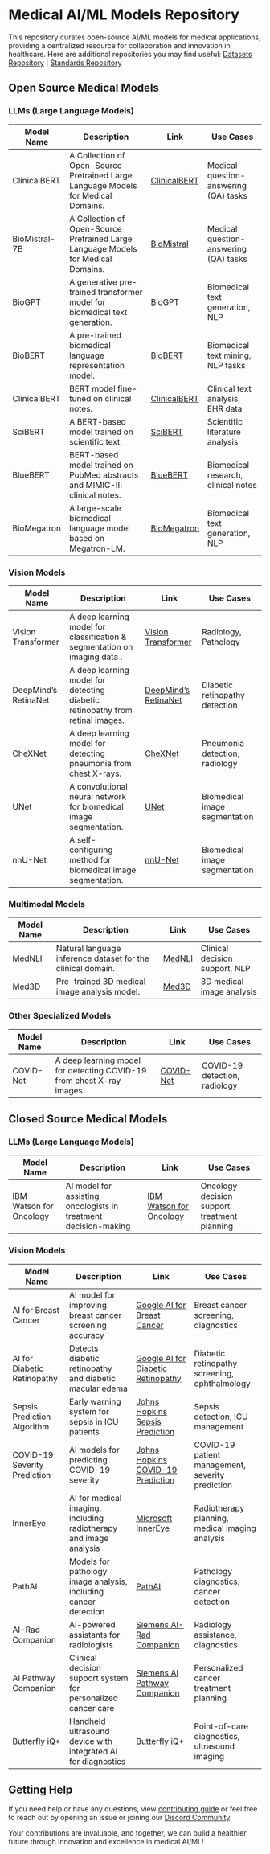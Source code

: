 # Medical AI/ML Models Repository
This repository curates open-source AI/ML models for medical applications, providing a centralized resource for collaboration and innovation in healthcare. Here are additional repositories you may find useful: [Datasets Repository](https://github.com/GlobalHealthAI/DataHub) | [Standards Repository](https://github.com/GlobalHealthAI/StandardsAndPractices)

## Open Source Medical Models

### LLMs (Large Language Models)

| Model Name     | Description                                                     | Link                                               | Use Cases                           |
| -------------- | --------------------------------------------------------------- | -------------------------------------------------- | ----------------------------------- |
| ClinicalBERT | A Collection of Open-Source Pretrained Large Language Models for Medical Domains. | [ClinicalBERT](https://huggingface.co/medicalai/ClinicalBERT) | Medical question-answering (QA) tasks |
| BioMistral-7B | A Collection of Open-Source Pretrained Large Language Models for Medical Domains. | [BioMistral](https://huggingface.co/BioMistral/BioMistral-7B) | Medical question-answering (QA) tasks |
| BioGPT         | A generative pre-trained transformer model for biomedical text generation. | [BioGPT](https://github.com/microsoft/BioGPT) | Biomedical text generation, NLP     |
| BioBERT        | A pre-trained biomedical language representation model.         | [BioBERT](https://github.com/dmis-lab/biobert)     | Biomedical text mining, NLP tasks   |
| ClinicalBERT   | BERT model fine-tuned on clinical notes.                        | [ClinicalBERT](https://github.com/EmilyAlsentzer/clinicalBERT) | Clinical text analysis, EHR data    |
| SciBERT        | A BERT-based model trained on scientific text.                  | [SciBERT](https://github.com/allenai/scibert)      | Scientific literature analysis      |
| BlueBERT       | BERT-based model trained on PubMed abstracts and MIMIC-III clinical notes. | [BlueBERT](https://github.com/ncbi-nlp/bluebert) | Biomedical research, clinical notes |
| BioMegatron    | A large-scale biomedical language model based on Megatron-LM.   | [BioMegatron](https://github.com/NVIDIA/NeMo/tree/main/examples/nlp/bio_megatron) | Biomedical text generation, NLP     |


### Vision Models

| Model Name          | Description                                                         | Link                                               | Use Cases                        |
| ------------------- | ------------------------------------------------------------------- | -------------------------------------------------- | -------------------------------- |
| Vision Transformer             | A deep learning model for classification & segmentation on imaging data .    | [Vision Transformer](https://github.com/google-research/vision_transformer) | Radiology, Pathology  |
| DeepMind’s RetinaNet| A deep learning model for detecting diabetic retinopathy from retinal images. | [DeepMind’s RetinaNet](https://github.com/deepmind/deepmind-research/tree/master/retinopathy) | Diabetic retinopathy detection   |
| CheXNet             | A deep learning model for detecting pneumonia from chest X-rays.    | [CheXNet](https://github.com/stanfordmlgroup/CheXNet) | Pneumonia detection, radiology   |
| UNet                | A convolutional neural network for biomedical image segmentation.   | [UNet](https://github.com/zhixuhao/unet)           | Biomedical image segmentation    |
| nnU-Net             | A self-configuring method for biomedical image segmentation.        | [nnU-Net](https://github.com/MIC-DKFZ/nnUNet)      | Biomedical image segmentation    |

### Multimodal Models

| Model Name | Description                                          | Link                                               | Use Cases                        |
| ---------- | ---------------------------------------------------- | -------------------------------------------------- | -------------------------------- |
| MedNLI     | Natural language inference dataset for the clinical domain. | [MedNLI](https://github.com/johnsonrhanson/mednli) | Clinical decision support, NLP   |
| Med3D      | Pre-trained 3D medical image analysis model.         | [Med3D](https://github.com/Tencent/MedicalNet)     | 3D medical image analysis        |

### Other Specialized Models

| Model Name | Description                                          | Link                                               | Use Cases                        |
| ---------- | ---------------------------------------------------- | -------------------------------------------------- | -------------------------------- |
| COVID-Net  | A deep learning model for detecting COVID-19 from chest X-ray images. | [COVID-Net](https://github.com/lindawangg/COVID-Net) | COVID-19 detection, radiology    |

## Closed Source Medical Models

### LLMs (Large Language Models)

| Model Name              | Description                                                   | Link                                                                                       | Use Cases                                           |
| ----------------------- | ------------------------------------------------------------- | ------------------------------------------------------------------------------------------ | --------------------------------------------------- |
| IBM Watson for Oncology | AI model for assisting oncologists in treatment decision-making | [IBM Watson for Oncology](https://www.ibm.com/watson-health/solutions/oncology)            | Oncology decision support, treatment planning       |

### Vision Models

| Model Name              | Description                                                     | Link                                                                                       | Use Cases                                           |
| ----------------------- | --------------------------------------------------------------- | ------------------------------------------------------------------------------------------ | --------------------------------------------------- |
| AI for Breast Cancer    | AI model for improving breast cancer screening accuracy         | [Google AI for Breast Cancer](https://ai.google/health/research/)                          | Breast cancer screening, diagnostics                |
| AI for Diabetic Retinopathy | Detects diabetic retinopathy and diabetic macular edema       | [Google AI for Diabetic Retinopathy](https://ai.google/health/research/)                   | Diabetic retinopathy screening, ophthalmology       |
| Sepsis Prediction Algorithm | Early warning system for sepsis in ICU patients               | [Johns Hopkins Sepsis Prediction](https://www.hopkinsmedicine.org/)                        | Sepsis detection, ICU management                    |
| COVID-19 Severity Prediction | AI models for predicting COVID-19 severity                  | [Johns Hopkins COVID-19 Prediction](https://www.hopkinsmedicine.org/)                      | COVID-19 patient management, severity prediction    |
| InnerEye                | AI for medical imaging, including radiotherapy and image analysis | [Microsoft InnerEye](https://www.microsoft.com/en-us/research/project/medical-image-analysis/) | Radiotherapy planning, medical imaging analysis     |
| PathAI                 | Models for pathology image analysis, including cancer detection  | [PathAI](https://www.pathai.com/)                                                          | Pathology diagnostics, cancer detection             |
| AI-Rad Companion        | AI-powered assistants for radiologists                           | [Siemens AI-Rad Companion](https://www.siemens-healthineers.com/medical-imaging-it/artificial-intelligence-rad-companion) | Radiology assistance, diagnostics                   |
| AI Pathway Companion    | Clinical decision support system for personalized cancer care    | [Siemens AI Pathway Companion](https://www.siemens-healthineers.com/digital-health-solutions/ai-pathway-companion) | Personalized cancer treatment planning             |
| Butterfly iQ+           | Handheld ultrasound device with integrated AI for diagnostics    | [Butterfly iQ+](https://www.butterflynetwork.com/)                                         | Point-of-care diagnostics, ultrasound imaging       |

## Getting Help
If you need help or have any questions, view [contributing guide](CONTRIBUTING.md) or feel free to reach out by opening an issue or joining our [Discord Community](https://discord.gg/KXG8V5ZSpy).

Your contributions are invaluable, and together, we can build a healthier future through innovation and excellence in medical AI/ML!
